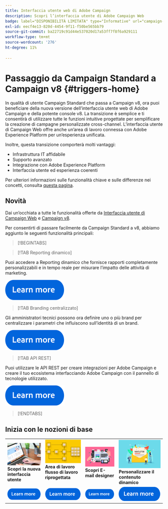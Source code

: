 ```yaml
---
title: Interfaccia utente web di Adobe Campaign
description: Scopri l’interfaccia utente di Adobe Campaign Web
badge: label="DISPONIBILITÀ LIMITATA" type="Informative" url="campaign-standard-migration-home.md" tooltip="Limitato agli utenti Campaign Standard migrati"
exl-id: eecf4e13-820d-4454-9f11-f50be565bb79
source-git-commit: ba22719c91d44e537020d17a53ff7f8f6a929111
workflow-type: tm+mt
source-wordcount: '276'
ht-degree: 11%

---
```


# Passaggio da Campaign Standard a Campaign v8 {#triggers-home}

In qualità di utente Campaign Standard che passa a Campaign v8, ora puoi beneficiare della nuova versione dell’interfaccia utente web di Adobe Campaign e della potente console v8. La transizione è semplice e ti consentirà di utilizzare tutte le funzioni intuitive progettate per semplificare la creazione di campagne personalizzate cross-channel. L’interfaccia utente di Campaign Web offre anche un’area di lavoro connessa con Adobe Experience Platform per un’esperienza unificata.

Inoltre, questa transizione comporterà molti vantaggi:

* Infrastruttura IT affidabile
* Supporto avanzato
* Integrazione con Adobe Experience Platform
* Interfaccia utente ed esperienza coerenti

Per ulteriori informazioni sulle funzionalità chiave e sulle differenze nei concetti, consulta [questa pagina](https://experienceleague.adobe.com/it/docs/campaign-web/v8/release-notes/acs-migration).

## Novità

Dai un’occhiata a tutte le funzionalità offerte da [Interfaccia utente di Campaign Web](https://experienceleague.adobe.com/it/docs/campaign-web/v8/campaign-web-home) e [Campaign v8](https://experienceleague.adobe.com/it/docs/campaign/campaign-v8/campaign-home).

Per consentirti di passare facilmente da Campaign Standard a v8, abbiamo aggiunto le seguenti funzionalità principali:

>[!BEGINTABS]

>[!TAB Reporting dinamico]

Puoi accedere a Reporting dinamico che fornisce rapporti completamente personalizzabili e in tempo reale per misurare l’impatto delle attività di marketing.

[![immagine](assets/do-not-localize/learn-more-button.svg)](reporting/get-started-reporting.md)

>[!TAB Branding centralizzato]

Gli amministratori tecnici possono ora definire uno o più brand per centralizzare i parametri che influiscono sull’identità di un brand.

[![immagine](assets/do-not-localize/learn-more-button.svg)](branding/branding-gs.md)

>[!TAB API REST]

Puoi utilizzare le API REST per creare integrazioni per Adobe Campaign e creare il tuo ecosistema interfacciando Adobe Campaign con il pannello di tecnologie utilizzato.

[![immagine](assets/do-not-localize/learn-more-button.svg)](api/get-started-apis.md)

>[!ENDTABS]

## Inizia con le nozioni di base

<table style="table-layout:fixed">
  <tr style="border: 0;">
    <td>
    <a href="https://experienceleague.adobe.com/en/docs/campaign-web/v8/start/user-interface"><img src="assets/do-not-localize/menu-ui.jpeg"></a>
    <div><strong>Scopri la nuova interfaccia utente</strong><br/></div>
    </td>
    <td>
    <a href="https://experienceleague.adobe.com/en/docs/campaign-web/v8/wf/gs-workflows"><img src="assets/do-not-localize/menu-workflows.jpeg"></a>
    <div><strong>Area di lavoro flusso di lavoro riprogettata</strong><br/></div><br/>
    </td>
    <td>
    <a href="https://experienceleague.adobe.com/en/docs/campaign-web/v8/msg/email/content/start-design/get-started-email-designer"><img src="assets/do-not-localize/menu-email.png"></a>
    <div><strong>Scopri E-mail designer</strong><br/>
    </div></td>
    <td>
    <a href="https://experienceleague.adobe.com/en/docs/campaign-web/v8/msg/dynamic-content/gs-personalization"><img src="assets/do-not-localize/menu-dynamic.png"></a>
    <div><strong>Personalizzare il contenuto dinamico</strong><br/></div>
    </td>
  </tr>
  <tr style="border: 0;">
    <td align="center"><a href="https://experienceleague.adobe.com/en/docs/campaign-web/v8/start/user-interface"><img src="assets/do-not-localize/learn-more-button.svg"></a></td>
    <td align="center"><a href="https://experienceleague.adobe.com/en/docs/campaign-web/v8/wf/gs-workflows"><img src="assets/do-not-localize/learn-more-button.svg"></a></td>
    <td align="center"><a href="https://experienceleague.adobe.com/en/docs/campaign-web/v8/msg/email/content/start-design/get-started-email-designer"><img src="assets/do-not-localize/learn-more-button.svg"></a></td>
    <td align="center"><a href="https://experienceleague.adobe.com/en/docs/campaign-web/v8/msg/dynamic-content/gs-personalization"><img src="assets/do-not-localize/learn-more-button.svg"></a></td>
    </tr>
</table>
